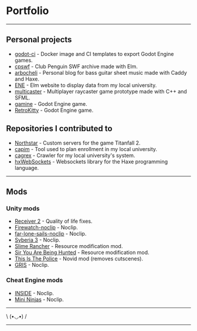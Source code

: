 # Portfolio

---

## Personal projects

- [godot-ci](https://github.com/abarichello/godot-ci) - Docker image and CI templates to export Godot Engine games.
- [cpswf](https://github.com/abarichello/cp-swf) - Club Penguin SWF archive made with Elm.
- [arbocheli](https://github.com/abarichello/arbochelli) - Personal blog for bass guitar sheet music made with Caddy and Haxe.
- [ENE](https://github.com/caravelahc/ene) - Elm website to display data from my local university.
- [multicaster](https://github.com/abarichello/multicaster/) - Multiplayer raycaster game prototype made with C++ and SFML.
- [gamine](https://github.com/abarichello/gamine) - Godot Engine game.
- [RetroKitty](https://github.com/abarichello/RetroKitty) - Godot Engine game.

## Repositories I contributed to

- [Northstar](https://github.com/R2Northstar) - Custom servers for the game Titanfall 2.
- [capim](https://github.com/caravelahc/capim) - Tool used to plan enrollment in my local university.
- [cagrex](https://github.com/caravelahc/cagrex) - Crawler for my local university's system.
- [hxWebSockets](https://github.com/ianharrigan/hxWebSockets) - Websockets library for the Haxe programming language.

---

## Mods

### Unity mods

- [Receiver 2](https://github.com/abarichello/receiver2-qol-fixes/) - Quality of life fixes.
- [Firewatch-noclip](https://github.com/abarichello/Firewatch-noclip) - Noclip.
- [far-lone-sails-noclip](https://github.com/abarichello/far-lone-sails-noclip) - Noclip.
- [Syberia 3](https://github.com/abarichello/syberia3-noclip) - Noclip.
- [Slime Rancher](https://github.com/abarichello/slimerancher-superjet) - Resource modification mod.
- [Sir You Are Being Hunted](https://github.com/abarichello/SYABH-mods) - Resource modification mod.
- [This Is The Police](https://github.com/abarichello/PoliceMods) - Novid mod (removes cutscenes).
- [GRIS](https://github.com/abarichello/GRIS-free-camera) - Noclip.

### Cheat Engine mods

- [INSIDE](https://github.com/abarichello/inside-noclip) - Noclip.
- [Mini Ninjas](https://github.com/abarichello/minininjas-noclip) - Noclip.

---

\ (•◡•) /

---
